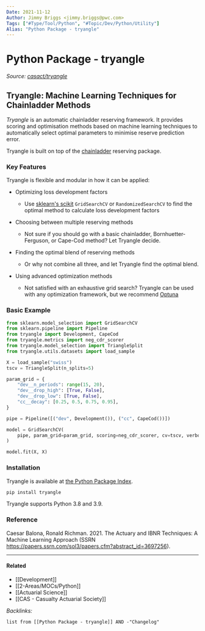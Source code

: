 ```yaml
---
Date: 2021-11-12
Author: Jimmy Briggs <jimmy.briggs@pwc.com>
Tags: ["#Type/Tool/Python", "#Topic/Dev/Python/Utility"]
Alias: "Python Package - tryangle"
---
```


# Python Package - tryangle

*Source: [casact/tryangle](https://github.com/casact/tryangle)*

## Tryangle: Machine Learning Techniques for Chainladder Methods

*Tryangle* is an automatic chainladder reserving framework. It provides scoring and optimisation methods based
on machine learning techniques to automatically select optimal parameters to minimise reserve prediction error.

Tryangle is built on top of the [chainladder](https://chainladder-python.readthedocs.io/en/latest/index.html) reserving package.

### Key Features


Tryangle is flexible and modular in how it can be applied:

- Optimizing loss development factors

  - Use [sklearn's scikit](https://scikit-learn.org/) `GridSearchCV` or `RandomizedSearchCV` to
    find the optimal method to calculate loss development factors

- Choosing between multiple reserving methods

  - Not sure if you should go with a basic chainladder, Bornhuetter-Ferguson, or Cape-Cod
    method? Let Tryangle decide.

- Finding the optimal blend of reserving methods

  - Or why not combine all three, and let Tryangle find the optimal blend.

- Using advanced optimization methods

  - Not satisfied with an exhaustive grid search? Tryangle can be used with
    any optimization framework, but we recommend [Optuna](https://optuna.org/)

### Basic Example

```python
from sklearn.model_selection import GridSearchCV
from sklearn.pipeline import Pipeline
from tryangle import Development, CapeCod
from tryangle.metrics import neg_cdr_scorer
from tryangle.model_selection import TriangleSplit
from tryangle.utils.datasets import load_sample

X = load_sample("swiss")
tscv = TriangleSplit(n_splits=5)

param_grid = {
	"dev__n_periods": range(15, 20),
    "dev__drop_high": [True, False],
    "dev__drop_low": [True, False],
    "cc__decay": [0.25, 0.5, 0.75, 0.95],
}

pipe = Pipeline([("dev", Development()), ("cc", CapeCod())])

model = GridSearchCV(
	pipe, param_grid=param_grid, scoring=neg_cdr_scorer, cv=tscv, verbose=1, n_jobs=-1
)

model.fit(X, X)
```

### Installation

Tryangle is available at [the Python Package Index](https://pypi.org/project/tryangle/).

```bash
pip install tryangle
```

Tryangle supports Python 3.8 and 3.9.

### Reference

Caesar Balona, Ronald Richman. 2021.
The Actuary and IBNR Techniques: A Machine Learning Approach (SSRN <https://papers.ssrn.com/sol3/papers.cfm?abstract_id=3697256>).

***

#### Related

- [[Development]]
- [[2-Areas/MOCs/Python]]
- [[Actuarial Science]]
- [[CAS - Casualty Actuarial Society]]


*Backlinks:*

```dataview
list from [[Python Package - tryangle]] AND -"Changelog"
```